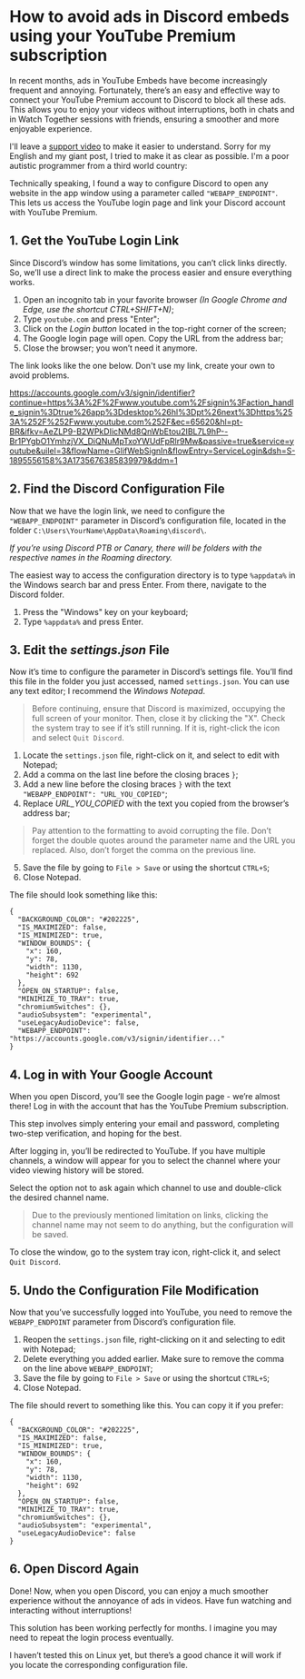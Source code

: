 # How to avoid ads in Discord embeds using your YouTube Premium subscription

In recent months, ads in YouTube Embeds have become increasingly frequent and annoying. Fortunately, there’s an easy and effective way to connect your YouTube Premium account to Discord to block all these ads. This allows you to enjoy your videos without interruptions, both in chats and in Watch Together sessions with friends, ensuring a smoother and more enjoyable experience.

I'll leave a [support video](https://bit.ly/4gyeMJt) to make it easier to understand. Sorry for my English and my giant post, I tried to make it as clear as possible. I'm a poor autistic programmer from a third world country: 

Technically speaking, I found a way to configure Discord to open any website in the app window using a parameter called `"WEBAPP_ENDPOINT"`. This lets us access the YouTube login page and link your Discord account with YouTube Premium.

## 1. Get the YouTube Login Link

Since Discord’s window has some limitations, you can’t click links directly. So, we’ll use a direct link to make the process easier and ensure everything works.

1. Open an incognito tab in your favorite browser *(In Google Chrome and Edge, use the shortcut CTRL+SHIFT+N)*;
2. Type `youtube.com` and press "Enter";
3. Click on the *Login button* located in the top-right corner of the screen;
4. The Google login page will open. Copy the URL from the address bar;
5. Close the browser; you won’t need it anymore.

The link looks like the one below. Don't use my link, create your own to avoid problems.

https://accounts.google.com/v3/signin/identifier?continue=https%3A%2F%2Fwww.youtube.com%2Fsignin%3Faction_handle_signin%3Dtrue%26app%3Ddesktop%26hl%3Dpt%26next%3Dhttps%253A%252F%252Fwww.youtube.com%252F&ec=65620&hl=pt-BR&ifkv=AeZLP9-B2WPkDIicNMd8QnWbEtou2IBL7L9hP--Br1PYgbO1YmhzjVX_DiQNuMpTxoYWUdFpRlr9Mw&passive=true&service=youtube&uilel=3&flowName=GlifWebSignIn&flowEntry=ServiceLogin&dsh=S-1895556158%3A1735676385839979&ddm=1

## 2. Find the Discord Configuration File

Now that we have the login link, we need to configure the `"WEBAPP_ENDPOINT"` parameter in Discord’s configuration file, located in the folder `C:\Users\YourName\AppData\Roaming\discord\`.

*If you’re using Discord PTB or Canary, there will be folders with the respective names in the Roaming directory.*

The easiest way to access the configuration directory is to type `%appdata%` in the Windows search bar and press Enter. From there, navigate to the Discord folder.

1. Press the "Windows" key on your keyboard;
2. Type `%appdata%` and press Enter.

## 3. Edit the *settings.json* File

Now it’s time to configure the parameter in Discord’s settings file. You’ll find this file in the folder you just accessed, named `settings.json`. You can use any text editor; I recommend the *Windows Notepad*.

> Before continuing, ensure that Discord is maximized, occupying the full screen of your monitor. Then, close it by clicking the "X". Check the system tray to see if it’s still running. If it is, right-click the icon and select `Quit Discord`.

1. Locate the `settings.json` file, right-click on it, and select to edit with Notepad;
2. Add a comma on the last line before the closing braces `}`;
3. Add a new line before the closing braces `}` with the text `"WEBAPP_ENDPOINT": "URL_YOU_COPIED"`;
4. Replace *URL_YOU_COPIED* with the text you copied from the browser’s address bar;

> Pay attention to the formatting to avoid corrupting the file. Don’t forget the double quotes around the parameter name and the URL you replaced. Also, don’t forget the comma on the previous line.

5. Save the file by going to `File > Save` or using the shortcut `CTRL+S`;
6. Close Notepad.

The file should look something like this:

```
{
  "BACKGROUND_COLOR": "#202225",
  "IS_MAXIMIZED": false,
  "IS_MINIMIZED": true,
  "WINDOW_BOUNDS": {
    "x": 160,
    "y": 78,
    "width": 1130,
    "height": 692
  },
  "OPEN_ON_STARTUP": false,
  "MINIMIZE_TO_TRAY": true,
  "chromiumSwitches": {},
  "audioSubsystem": "experimental",
  "useLegacyAudioDevice": false,
  "WEBAPP_ENDPOINT": "https://accounts.google.com/v3/signin/identifier..."
}
```

## 4. Log in with Your Google Account

When you open Discord, you’ll see the Google login page - we’re almost there! Log in with the account that has the YouTube Premium subscription.

This step involves simply entering your email and password, completing two-step verification, and hoping for the best.

After logging in, you’ll be redirected to YouTube. If you have multiple channels, a window will appear for you to select the channel where your video viewing history will be stored.

Select the option not to ask again which channel to use and double-click the desired channel name.

> Due to the previously mentioned limitation on links, clicking the channel name may not seem to do anything, but the configuration will be saved.

To close the window, go to the system tray icon, right-click it, and select `Quit Discord`.

## 5. Undo the Configuration File Modification

Now that you’ve successfully logged into YouTube, you need to remove the `WEBAPP_ENDPOINT` parameter from Discord’s configuration file.

1. Reopen the `settings.json` file, right-clicking on it and selecting to edit with Notepad;
2. Delete everything you added earlier. Make sure to remove the comma on the line above `WEBAPP_ENDPOINT`;
3. Save the file by going to `File > Save` or using the shortcut `CTRL+S`;
4. Close Notepad.

The file should revert to something like this. You can copy it if you prefer:

```
{
  "BACKGROUND_COLOR": "#202225",
  "IS_MAXIMIZED": false,
  "IS_MINIMIZED": true,
  "WINDOW_BOUNDS": {
    "x": 160,
    "y": 78,
    "width": 1130,
    "height": 692
  },
  "OPEN_ON_STARTUP": false,
  "MINIMIZE_TO_TRAY": true,
  "chromiumSwitches": {},
  "audioSubsystem": "experimental",
  "useLegacyAudioDevice": false
}
```

## 6. Open Discord Again

Done! Now, when you open Discord, you can enjoy a much smoother experience without the annoyance of ads in videos. Have fun watching and interacting without interruptions!

This solution has been working perfectly for months. I imagine you may need to repeat the login process eventually.

I haven’t tested this on Linux yet, but there’s a good chance it will work if you locate the corresponding configuration file.

